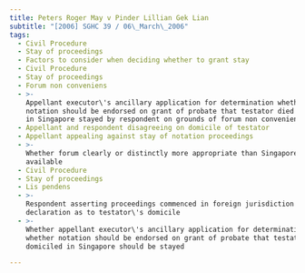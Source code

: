 ```yaml
---
title: Peters Roger May v Pinder Lillian Gek Lian
subtitle: "[2006] SGHC 39 / 06\_March\_2006"
tags:
  - Civil Procedure
  - Stay of proceedings
  - Factors to consider when deciding whether to grant stay
  - Civil Procedure
  - Stay of proceedings
  - Forum non conveniens
  - >-
    Appellant executor\'s ancillary application for determination whether
    notation should be endorsed on grant of probate that testator died domiciled
    in Singapore stayed by respondent on grounds of forum non conveniens
  - Appellant and respondent disagreeing on domicile of testator
  - Appellant appealing against stay of notation proceedings
  - >-
    Whether forum clearly or distinctly more appropriate than Singapore
    available
  - Civil Procedure
  - Stay of proceedings
  - Lis pendens
  - >-
    Respondent asserting proceedings commenced in foreign jurisdiction for
    declaration as to testator\'s domicile
  - >-
    Whether appellant executor\'s ancillary application for determination
    whether notation should be endorsed on grant of probate that testator died
    domiciled in Singapore should be stayed

---
```


